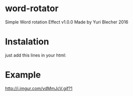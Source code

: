 # word-rotator
Simple Word rotation Effect v1.0.0 Made by Yuri Blecher 2016

# Instalation
just add this lines in your html:


# Example
http://i.imgur.com/vdMmJcV.gif?1
